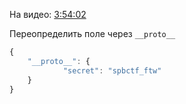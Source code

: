 ﻿На видео: [3:54:02](https://vk.com/video-114366489_456239197?t=3h54m02s)

Переопределить поле через `__proto__`

```js
{
	"__proto__": {
			"secret": "spbctf_ftw"
	}
}
```
